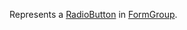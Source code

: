 Represents a [RadioButton](~/controls/bootstrap4/RadioButton) in [FormGroup](~/controls/bootstrap4/FormGroup).